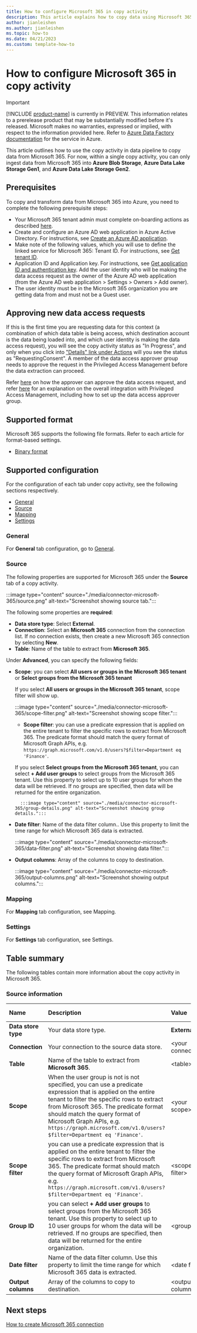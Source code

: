 ```yaml
---
title: How to configure Microsoft 365 in copy activity
description: This article explains how to copy data using Microsoft 365.
author: jianleishen
ms.author: jianleishen
ms.topic: how-to
ms.date: 04/21/2023
ms.custom: template-how-to 
---
```


# How to configure Microsoft 365 in copy activity

> [!IMPORTANT]
> [!INCLUDE [product-name](../includes/product-name.md)] is currently in PREVIEW.
> This information relates to a prerelease product that may be substantially modified before it's released. Microsoft makes no warranties, expressed or implied, with respect to the information provided here. Refer to [Azure Data Factory documentation](/azure/data-factory/) for the service in Azure.

This article outlines how to use the copy activity in data pipeline to copy data from Microsoft 365. For now, within a single copy activity, you can only ingest data from Microsoft 365 into **Azure Blob Storage**, **Azure Data Lake Storage Gen1**, and **Azure Data Lake Storage Gen2**.

## Prerequisites

To copy and transform data from Microsoft 365 into Azure, you need to complete the following prerequisite steps:

- Your Microsoft 365 tenant admin must complete on-boarding actions as described [here](/events/build-may-2021/microsoft-365-teams/breakouts/od483/).
- Create and configure an Azure AD web application in Azure Active Directory. For instructions, see [Create an Azure AD application](/azure/active-directory/develop/howto-create-service-principal-portal#register-an-application-with-azure-ad-and-create-a-service-principal).
- Make note of the following values, which you will use to define the linked service for Microsoft 365:
Tenant ID. For instructions, see [Get tenant ID](/azure/active-directory/develop/howto-create-service-principal-portal#sign-in-to-the-application).
- Application ID and Application key. For instructions, see [Get application ID and authentication key](/azure/active-directory/develop/howto-create-service-principal-portal#sign-in-to-the-application).
Add the user identity who will be making the data access request as the owner of the Azure AD web application (from the Azure AD web application > Settings > Owners > Add owner).
- The user identity must be in the Microsoft 365 organization you are getting data from and must not be a Guest user.

## Approving new data access requests

If this is the first time you are requesting data for this context (a combination of which data table is being access, which destination account is the data being loaded into, and which user identity is making the data access request), you will see the copy activity status as "In Progress", and only when you click into ["Details" link under Actions](/azure/data-factory/copy-activity-overview#monitoring) will you see the status as "RequestingConsent". A member of the data access approver group needs to approve the request in the Privileged Access Management before the data extraction can proceed.

Refer [here](/graph/data-connect-faq#how-can-i-approve-pam-requests-via-microsoft-365-admin-portal) on how the approver can approve the data access request, and refer [here](/graph/data-connect-pam) for an explanation on the overall integration with Privileged Access Management, including how to set up the data access approver group.

## Supported format

Microsoft 365 supports the following file formats. Refer to each article for format-based settings.

- [Binary format](format-binary.md)

## Supported configuration

For the configuration of each tab under copy activity, see the following sections respectively.

- [General](#general)  
- [Source](#source)
- [Mapping](#mapping)
- [Settings](#settings)

### General

For **General** tab configuration, go to [General](activity-overview.md#general-settings).

### Source

The following properties are supported for Microsoft 365 under the **Source** tab of a copy activity.

:::image type="content" source="./media/connector-microsoft-365/source.png" alt-text="Screenshot showing source tab.":::

The following some properties are **required**:

- **Data store type**: Select **External**.
- **Connection**:  Select an **Microsoft 365** connection from the connection list. If no connection exists, then create a new Microsoft 365 connection by selecting **New**.
- **Table**: Name of the table to extract from **Microsoft 365**.

Under **Advanced**, you can specify the following fields:

- **Scope**: you can select **All users or groups in the Microsoft 365 tenant** or **Select groups from the Microsoft 365 tenant**

    If you select **All users or groups in the Microsoft 365 tenant**, scope filter will show up.

    :::image type="content" source="./media/connector-microsoft-365/scope-filter.png" alt-text="Screenshot showing scope filter.":::

    - **Scope filter**: you can use a predicate expression that is applied on the entire tenant to filter the specific rows to extract from Microsoft 365. The predicate format should match the query format of Microsoft Graph APIs, e.g. `https://graph.microsoft.com/v1.0/users?$filter=Department eq 'Finance'`.

    If you select **Select groups from the Microsoft 365 tenant**, you can select **+ Add user groups** to select groups from the Microsoft 365 tenant. Use this property to select up to 10 user groups for whom the data will be retrieved. If no groups are specified, then data will be returned for the entire organization.

        :::image type="content" source="./media/connector-microsoft-365/group-details.png" alt-text="Screenshot showing group details.":::

- **Date filter**: Name of the data filter column.. Use this property to limit the time range for which Microsoft 365 data is extracted.

    :::image type="content" source="./media/connector-microsoft-365/data-filter.png" alt-text="Screenshot showing data filter.":::

- **Output columns**: Array of the columns to copy to destination.

    :::image type="content" source="./media/connector-microsoft-365/output-columns.png" alt-text="Screenshot showing output columns.":::

### Mapping

For **Mapping** tab configuration, see Mapping.

### Settings

For **Settings** tab configuration, see Settings.

## Table summary

The following tables contain more information about the copy activity in Microsoft 365.

### Source information

|Name |Description |Value|Required |JSON script property |
|:---|:---|:---|:---|:---|
|**Data store type**|Your data store type.| **External**|Yes|/|
|**Connection** |Your connection to the source data store.|\<your connection> |Yes|connection|
|**Table**|Name of the table to extract from **Microsoft 365**.|\<table>|Yes|table|
|**Scope**|When the user group is not is not specified, you can use a predicate expression that is applied on the entire tenant to filter the specific rows to extract from Microsoft 365. The predicate format should match the query format of Microsoft Graph APIs, e.g. `https://graph.microsoft.com/v1.0/users?$filter=Department eq 'Finance'`.|\<your scope>|Yes|scope|
|**Scope filter**|you can use a predicate expression that is applied on the entire tenant to filter the specific rows to extract from Microsoft 365. The predicate format should match the query format of Microsoft Graph APIs, e.g. `https://graph.microsoft.com/v1.0/users?$filter=Department eq 'Finance'`.|\<scope filter>|Yes|userScopeFilterUri|
|**Group ID**|you can select **+ Add user groups** to select groups from the Microsoft 365 tenant. Use this property to select up to 10 user groups for whom the data will be retrieved. If no groups are specified, then data will be returned for the entire organization.|\<group id>|Yes|allowedGroups|
|**Date filter**|Name of the data filter column. Use this property to limit the time range for which Microsoft 365 data is extracted.|\<date filter>|Yes|dateFilter|
|**Output columns**|Array of the columns to copy to destination.|\<output columns>|Yes|outputColumns|

## Next steps

[How to create Microsoft 365 connection](connector-microsoft-365.md)